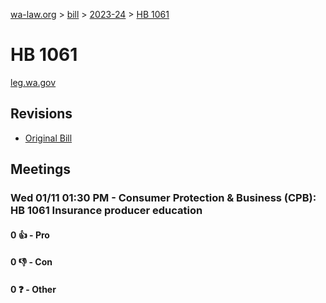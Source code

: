 [wa-law.org](/) > [bill](/bill/) > [2023-24](/bill/2023-24/) > [HB 1061](/bill/2023-24/hb/1061/)

# HB 1061
[leg.wa.gov](https://app.leg.wa.gov/billsummary?BillNumber=1061&Year=2023&Initiative=false)

## Revisions
* [Original Bill](1/)

## Meetings
### Wed 01/11 01:30 PM - Consumer Protection & Business (CPB): HB 1061 Insurance producer education
#### 0 👍 - Pro

#### 0 👎 - Con

#### 0 ❓ - Other
